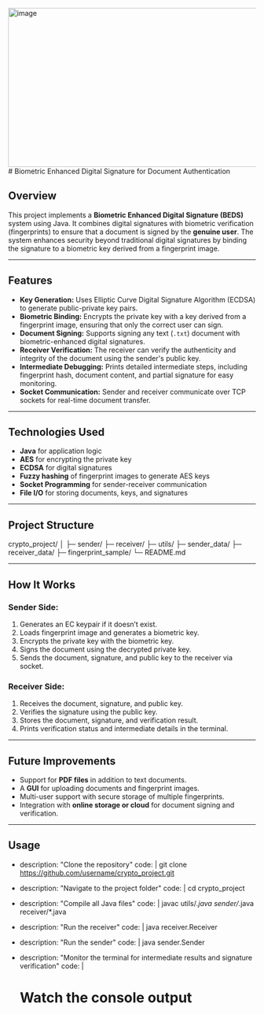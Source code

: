 <img width="941" height="323" alt="image" src="https://github.com/user-attachments/assets/66e6e1d6-7ce8-41ba-9f3f-acda7a754656" /># Biometric Enhanced Digital Signature for Document Authentication

## Overview

This project implements a **Biometric Enhanced Digital Signature (BEDS)** system using Java. It combines digital signatures with biometric verification (fingerprints) to ensure that a document is signed by the **genuine user**. The system enhances security beyond traditional digital signatures by binding the signature to a biometric key derived from a fingerprint image.

---

## Features

- **Key Generation:** Uses Elliptic Curve Digital Signature Algorithm (ECDSA) to generate public-private key pairs.  
- **Biometric Binding:** Encrypts the private key with a key derived from a fingerprint image, ensuring that only the correct user can sign.  
- **Document Signing:** Supports signing any text (`.txt`) document with biometric-enhanced digital signatures.  
- **Receiver Verification:** The receiver can verify the authenticity and integrity of the document using the sender's public key.  
- **Intermediate Debugging:** Prints detailed intermediate steps, including fingerprint hash, document content, and partial signature for easy monitoring.  
- **Socket Communication:** Sender and receiver communicate over TCP sockets for real-time document transfer.  

---

## Technologies Used

- **Java** for application logic  
- **AES** for encrypting the private key  
- **ECDSA** for digital signatures  
- **Fuzzy hashing** of fingerprint images to generate AES keys  
- **Socket Programming** for sender-receiver communication  
- **File I/O** for storing documents, keys, and signatures  

---
## Project Structure

crypto_project/
│
├─ sender/
├─ receiver/
├─ utils/
├─ sender_data/
├─ receiver_data/
├─ fingerprint_sample/
└─ README.md

---

## How It Works

### Sender Side:

1. Generates an EC keypair if it doesn’t exist.  
2. Loads fingerprint image and generates a biometric key.  
3. Encrypts the private key with the biometric key.  
4. Signs the document using the decrypted private key.  
5. Sends the document, signature, and public key to the receiver via socket.  

### Receiver Side:

1. Receives the document, signature, and public key.  
2. Verifies the signature using the public key.  
3. Stores the document, signature, and verification result.  
4. Prints verification status and intermediate details in the terminal.  

---

## Future Improvements

- Support for **PDF files** in addition to text documents.  
- A **GUI** for uploading documents and fingerprint images.  
- Multi-user support with secure storage of multiple fingerprints.  
- Integration with **online storage or cloud** for document signing and verification.  

---

## Usage
  - description: "Clone the repository"
    code: |
      git clone https://github.com/username/crypto_project.git

  - description: "Navigate to the project folder"
    code: |
      cd crypto_project

  - description: "Compile all Java files"
    code: |
      javac utils/*.java sender/*.java receiver/*.java

  - description: "Run the receiver"
    code: |
      java receiver.Receiver

  - description: "Run the sender"
    code: |
      java sender.Sender

  - description: "Monitor the terminal for intermediate results and signature verification"
    code: |
      # Watch the console output

